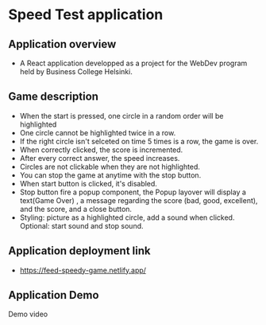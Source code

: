 # Speed Test application

## Application overview

- A React application developped as a project for the WebDev program held by Business College Helsinki.

## Game description

- When the start is pressed, one circle in a random order will be highlighted
- One circle cannot be highlighted twice in a row.
- If the right circle isn't selceted on time 5 times is a row, the game is over.
- When correctly clicked, the score is incremented.
- After every correct answer, the speed increases.
- Circles are not clickable when they are not highlighted.
- You can stop the game at anytime with the stop button.
- When start button is clicked, it's disabled.
- Stop button fire a popup component, the Popup layover will display a text(Game Over) , a message regarding the score (bad, good, excellent), and the score, and a close button.
- Styling: picture as a highlighted circle, add a sound when clicked. Optional: start sound and stop sound.

## Application deployment link

- https://feed-speedy-game.netlify.app/

## Application Demo

Demo video
